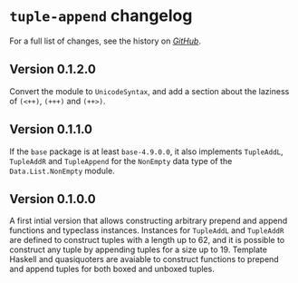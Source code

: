 # `tuple-append` changelog

For a full list of changes, see the history on [*GitHub*](https://github.com/hapytex/tuple-append).

## Version 0.1.2.0

Convert the module to `UnicodeSyntax`, and add a section about the laziness of `(<++)`, `(+++)` and `(++>)`.

## Version 0.1.1.0

If the `base` package is at least `base-4.9.0.0`, it also implements `TupleAddL`, `TupleAddR` and `TupleAppend` for the `NonEmpty` data type of the `Data.List.NonEmpty` module.

## Version 0.1.0.0

A first intial version that allows constructing arbitrary prepend and append functions and typeclass instances. Instances for `TupleAddL` and `TupleAddR` are defined to construct tuples with a length up to 62, and it is possible to construct any tuple by appending tuples for a size up to 19. Template Haskell and quasiquoters are avaiable to construct functions to prepend and append tuples for both boxed and unboxed tuples.
